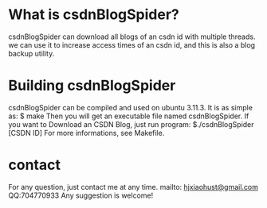 # What is csdnBlogSpider?
csdnBlogSpider can download all blogs of an csdn id with multiple threads. 
we can use it to increase access times of an csdn id, and this is also a blog backup utility.
# Building csdnBlogSpider
csdnBlogSpider can be compiled and used on ubuntu 3.11.3. It is as simple as:
$ make
Then you will get an executable file named csdnBlogSpider. 
If you want to Download an CSDN Blog, just run program:
$./csdnBlogSpider [CSDN ID]
For more informations, see Makefile.
# contact
For any question, just contact me at any time. 
mailto: hjxiaohust@gmail.com
QQ:704770933
Any suggestion is welcome!
